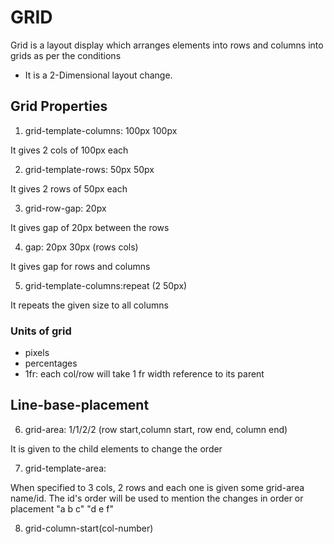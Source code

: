 # GRID

Grid is a layout display which arranges elements into rows and columns into grids as per the conditions

- It is a 2-Dimensional layout change.

## Grid Properties

1. grid-template-columns: 100px 100px

It gives 2 cols of 100px each

2. grid-template-rows: 50px 50px

It gives 2 rows of 50px each

3. grid-row-gap: 20px

It gives gap of 20px between the rows

4. gap: 20px 30px (rows cols)

It gives gap for rows and columns

5. grid-template-columns:repeat (2 50px)

It repeats the given size to all columns

### Units of grid

- pixels
- percentages
- 1fr: each col/row will take 1 fr width reference to its parent

## Line-base-placement

6. grid-area: 1/1/2/2 (row start,column start, row end, column end)

It is given to the child elements to change the order

7. grid-template-area:

When specified to 3 cols, 2 rows and each one is given some grid-area name/id. The id's order will be used to mention the changes in order or placement
"a b c"
"d e f"

8. grid-column-start(col-number)
